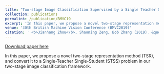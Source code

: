 ```yaml
---
title: "Two-stage Image Classification Supervised by a Single Teacher Single Student Model"
collection: publications
permalink: /publication/BMVC19
excerpt: 'In this paper, we propose a novel two-stage representation method (TSR), and convert it to a Single-Teacher Single-Student (STSS) problem in our two-stage image classification framework.'
venue: '30th British Machine Vision Conference (BMVC2019)'
citation: ' <b>Jianhang Zhou</b>, Shaoning Zeng, Bob Zhang (2019). &quot;Two-stage Image Classification Supervised by a Single Teacher Single Student Model.&quot; <i>30th British Machine Vision Conference (BMVC2019)</i>, 0155.'
---
```


[Download paper here](https://arxiv.org/pdf/1909.12111)

In this paper, we propose a novel two-stage representation method (TSR), and convert it to a Single-Teacher Single-Student (STSS) problem in our two-stage image classification framework.
